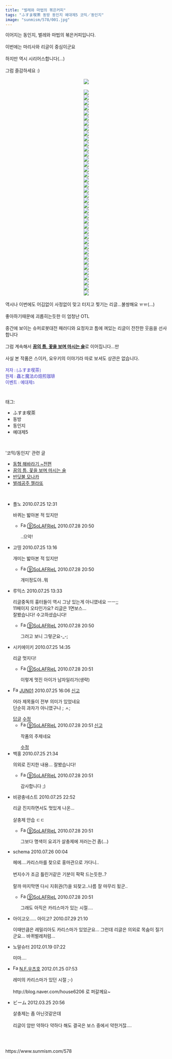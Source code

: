 ```yaml
---
title: "벌레와 마법의 볶은커피"
tags: "ふすま喫茶 동방 동인지 예대제5 코믹／동인지"
image: "sunmism/578/001.jpg"
---
```

<div class="article">
<div class="jb-article">이어지는 동인지, 벌레와 마법의 볶은커피입니다.<br/>
<br/>
이번에는 마리사와 리글이 중심이군요<br/>
<br/>
하지만 역시 시리어스합니다(...)<br/>
<br/>
그럼 즐감하세요 :)<br/>
<br/>
<div class="imageblock center" style="text-align: center; clear: both;"><img src="{{ site.nasurl }}/sunmism/578/001.jpg"/></div><br/>
<div class="imageblock center" style="text-align: center; clear: both;"><img src="{{ site.nasurl }}/sunmism/578/002.jpg"/></div><div class="imageblock center" style="text-align: center; clear: both;"><img src="{{ site.nasurl }}/sunmism/578/003.jpg"/></div><div class="imageblock center" style="text-align: center; clear: both;"><img src="{{ site.nasurl }}/sunmism/578/004.jpg"/></div><div class="imageblock center" style="text-align: center; clear: both;"><img src="{{ site.nasurl }}/sunmism/578/005.jpg"/></div><div class="imageblock center" style="text-align: center; clear: both;"><img src="{{ site.nasurl }}/sunmism/578/006.jpg"/></div><div class="imageblock center" style="text-align: center; clear: both;"><img src="{{ site.nasurl }}/sunmism/578/007.jpg"/></div><div class="imageblock center" style="text-align: center; clear: both;"><img src="{{ site.nasurl }}/sunmism/578/008.jpg"/></div><div class="imageblock center" style="text-align: center; clear: both;"><img src="{{ site.nasurl }}/sunmism/578/009.jpg"/></div><div class="imageblock center" style="text-align: center; clear: both;"><img src="{{ site.nasurl }}/sunmism/578/010.jpg"/></div><div class="imageblock center" style="text-align: center; clear: both;"><img src="{{ site.nasurl }}/sunmism/578/011.jpg"/></div><div class="imageblock center" style="text-align: center; clear: both;"><img src="{{ site.nasurl }}/sunmism/578/012.jpg"/></div><div class="imageblock center" style="text-align: center; clear: both;"><img src="{{ site.nasurl }}/sunmism/578/013.jpg"/></div><div class="imageblock center" style="text-align: center; clear: both;"><img src="{{ site.nasurl }}/sunmism/578/014.jpg"/></div><div class="imageblock center" style="text-align: center; clear: both;"><img src="{{ site.nasurl }}/sunmism/578/015.jpg"/></div><div class="imageblock center" style="text-align: center; clear: both;"><img src="{{ site.nasurl }}/sunmism/578/016.jpg"/></div><div class="imageblock center" style="text-align: center; clear: both;"><img src="{{ site.nasurl }}/sunmism/578/017.jpg"/></div><div class="imageblock center" style="text-align: center; clear: both;"><img src="{{ site.nasurl }}/sunmism/578/018.jpg"/></div><div class="imageblock center" style="text-align: center; clear: both;"><img src="{{ site.nasurl }}/sunmism/578/019.jpg"/></div><div class="imageblock center" style="text-align: center; clear: both;"><img src="{{ site.nasurl }}/sunmism/578/020.jpg"/></div><div class="imageblock center" style="text-align: center; clear: both;"><img src="{{ site.nasurl }}/sunmism/578/021.jpg"/></div><div class="imageblock center" style="text-align: center; clear: both;"><img src="{{ site.nasurl }}/sunmism/578/022.jpg"/></div><div class="imageblock center" style="text-align: center; clear: both;"><img src="{{ site.nasurl }}/sunmism/578/023.jpg"/></div><div class="imageblock center" style="text-align: center; clear: both;"><img src="{{ site.nasurl }}/sunmism/578/024.jpg"/></div><div class="imageblock center" style="text-align: center; clear: both;"><img src="{{ site.nasurl }}/sunmism/578/025.jpg"/></div><div class="imageblock center" style="text-align: center; clear: both;"><img src="{{ site.nasurl }}/sunmism/578/026.jpg"/></div><div class="imageblock center" style="text-align: center; clear: both;"><img src="{{ site.nasurl }}/sunmism/578/027.jpg"/></div><div class="imageblock center" style="text-align: center; clear: both;"><img src="{{ site.nasurl }}/sunmism/578/028.jpg"/></div><div class="imageblock center" style="text-align: center; clear: both;"><img src="{{ site.nasurl }}/sunmism/578/029.jpg"/></div><div class="imageblock center" style="text-align: center; clear: both;"><img src="{{ site.nasurl }}/sunmism/578/030.jpg"/></div><div class="imageblock center" style="text-align: center; clear: both;"><img src="{{ site.nasurl }}/sunmism/578/031.jpg"/></div><div class="imageblock center" style="text-align: center; clear: both;"><img src="{{ site.nasurl }}/sunmism/578/032.jpg"/></div><div class="imageblock center" style="text-align: center; clear: both;"><img src="{{ site.nasurl }}/sunmism/578/033.jpg"/></div><div class="imageblock center" style="text-align: center; clear: both;"><img src="{{ site.nasurl }}/sunmism/578/034.jpg"/></div><div class="imageblock center" style="text-align: center; clear: both;"><img src="{{ site.nasurl }}/sunmism/578/035.jpg"/></div><div class="imageblock center" style="text-align: center; clear: both;"><img src="{{ site.nasurl }}/sunmism/578/036.jpg"/></div><div class="imageblock center" style="text-align: center; clear: both;"><img src="{{ site.nasurl }}/sunmism/578/037.jpg"/></div><div class="imageblock center" style="text-align: center; clear: both;"><img src="{{ site.nasurl }}/sunmism/578/038.jpg"/></div><div class="imageblock center" style="text-align: center; clear: both;"><img src="{{ site.nasurl }}/sunmism/578/039.jpg"/></div><div class="imageblock center" style="text-align: center; clear: both;"><img src="{{ site.nasurl }}/sunmism/578/040.jpg"/></div><div class="imageblock center" style="text-align: center; clear: both;"><img src="{{ site.nasurl }}/sunmism/578/041.jpg"/></div><br/>
역시나 이번에도 어김없이 사정없이 맞고 터지고 찢기는 리글...불쌍해요 ㅠㅠ(...)<br/>
<br/>
좋아하기때문에 괴롭히는듯한 이 엄청난 OTL<br/>
<br/>
중간에 보이는 슈퍼로봇대전 패러디와 요정자코 틈에 껴있는 리글이 잔잔한 웃음을 선사합니다<br/>
<br/>
그럼 계속해서 <strong><a href="http://touhouch.tistory.com/579" target="_self" title="[http://touhouch.tistory.com/579]로 이동합니다.">꿈의 틈, 꽃을 보며 마시는 술</a></strong>로 이어집니다...만<br/>
<br/>
사실 본 작품은 스이카, 요우키의 이야기라 따로 보셔도 상관은 없습니다.<br/>
<br/>
<font color="#3a32c3"><span style="FONT-SIZE: 10pt"><span style="FONT-FAMILY: Dotum"><span style="FONT-FAMILY: Dotum"><span style="FONT-SIZE: 10pt"><span style="FONT-SIZE: 10pt">저자 : [ふすま喫茶]</span></span></span></span></span><br/>
<span style="FONT-SIZE: 10pt"><span style="FONT-FAMILY: Dotum"><span style="FONT-FAMILY: Dotum"><span style="FONT-SIZE: 10pt"><span style="FONT-SIZE: 10pt">원제 : </span></span></span></span></span><span style="FONT-SIZE: 10pt"><span style="FONT-FAMILY: Dotum"><span style="FONT-FAMILY: Dotum"><span style="FONT-SIZE: 10pt"><span style="FONT-SIZE: 10pt">蟲と魔法の焙煎珈琲</span></span></span></span></span><span style="FONT-SIZE: 10pt"><span style="FONT-FAMILY: Dotum"><span style="FONT-FAMILY: Dotum"><span style="FONT-SIZE: 10pt"><span style="FONT-SIZE: 10pt"></span></span></span></span></span><br/>
<span style="FONT-SIZE: 10pt"><span style="FONT-FAMILY: Dotum"><span style="FONT-FAMILY: Dotum"><span style="FONT-SIZE: 10pt"><span style="FONT-SIZE: 10pt">이벤트 : 예대제5</span></span></span></span></span></font><div style="text-align:center;margin:10px 0 10px 0;clear:both"><div style="display:inline;text-align:center;">
</div><div style="display:inline;text-align:center;">
</div></div></div></div><br/>
<div class="tagTrail">
<p>태그: </p>
<ul>
<li>ふすま喫茶</li>
<li>동방</li>
<li>동인지</li>
<li>예대제5</li>
</ul>
</div><br/>
<div class="another">
<p>'코믹/동인지' 관련 글</p>
<ul>
<li><a href="/2010-07-25-sunmism_580">동형 해바라기 ~전편</a></li>
<li><a href="/2010-07-25-sunmism_579">꿈의 틈, 꽃을 보며 마시는 술</a></li>
<li><a href="/2010-07-25-sunmism_577">반딧불 모나카</a></li>
<li><a href="/2010-07-25-sunmism_576">벌레공주 젤라또</a></li>
</ul>
</div><br/>
<div class="jb-discuss-list jb-discuss-list-comment">
<ul class="jb-discuss-list-level-1">
<li class="rp_general" id="comment4342303">
<div class="jb-discuss jb-discuss-comment">
<div class="jb-discuss-information jb-discuss-information-comment">
<span class="jb-discuss-information-name">플노</span>
<span class="jb-discuss-information-date">2010.07.25 12:31 </span>
</div>
<p class="jb-discuss-content jb-discuss-content-comment">바퀴는 밟아본 적 있지만</p>
</div>
<ul class="jb-discuss-list-level-2">
<li class="rp_general" id="comment4356339">
<div class="jb-discuss jb-discuss-comment">
<div class="jb-discuss-information jb-discuss-information-comment">
<span class="jb-discuss-information-name"><img alt="Favicon of http://ninesol.tistory.com" height="16" onerror="this.onerror=null;this.parentNode.removeChild(this)" src="http://ninesol.tistory.com/favicon.ico" width="16"/> <a href="http://ninesol.tistory.com" onclick="return openLinkInNewWindow(this)">⑨SoLAFRieL</a></span>
<span class="jb-discuss-information-date">2010.07.28 20:50 </span>
</div>
<p class="jb-discuss-content jb-discuss-content-comment">..으악!</p>
</div>
</li>
</ul>
</li>
<li class="rp_general" id="comment4342413">
<div class="jb-discuss jb-discuss-comment">
<div class="jb-discuss-information jb-discuss-information-comment">
<span class="jb-discuss-information-name">고띵</span>
<span class="jb-discuss-information-date">2010.07.25 13:16 </span>
</div>
<p class="jb-discuss-content jb-discuss-content-comment">개미는 밟아본 적 있지만</p>
</div>
<ul class="jb-discuss-list-level-2">
<li class="rp_general" id="comment4356340">
<div class="jb-discuss jb-discuss-comment">
<div class="jb-discuss-information jb-discuss-information-comment">
<span class="jb-discuss-information-name"><img alt="Favicon of http://ninesol.tistory.com" height="16" onerror="this.onerror=null;this.parentNode.removeChild(this)" src="http://ninesol.tistory.com/favicon.ico" width="16"/> <a href="http://ninesol.tistory.com" onclick="return openLinkInNewWindow(this)">⑨SoLAFRieL</a></span>
<span class="jb-discuss-information-date">2010.07.28 20:50 </span>
</div>
<p class="jb-discuss-content jb-discuss-content-comment">개미정도야..뭐</p>
</div>
</li>
</ul>
</li>
<li class="rp_general" id="comment4342426">
<div class="jb-discuss jb-discuss-comment">
<div class="jb-discuss-information jb-discuss-information-comment">
<span class="jb-discuss-information-name">루믹스</span>
<span class="jb-discuss-information-date">2010.07.25 13:33 </span>
</div>
<p class="jb-discuss-content jb-discuss-content-comment">리글중독의 흉터들이 역시 그냥 있는게 아니였네요 ㅡㅡ;;<br/>
11페이지 오타인가요? 리글은 1면보스...<br/>
잘봤습니다! 수고하셨습니다!</p>
</div>
<ul class="jb-discuss-list-level-2">
<li class="rp_general" id="comment4356341">
<div class="jb-discuss jb-discuss-comment">
<div class="jb-discuss-information jb-discuss-information-comment">
<span class="jb-discuss-information-name"><img alt="Favicon of http://ninesol.tistory.com" height="16" onerror="this.onerror=null;this.parentNode.removeChild(this)" src="http://ninesol.tistory.com/favicon.ico" width="16"/> <a href="http://ninesol.tistory.com" onclick="return openLinkInNewWindow(this)">⑨SoLAFRieL</a></span>
<span class="jb-discuss-information-date">2010.07.28 20:50 </span>
</div>
<p class="jb-discuss-content jb-discuss-content-comment">그러고 보니 그렇군요-_-;</p>
</div>
</li>
</ul>
</li>
<li class="rp_general" id="comment4342596">
<div class="jb-discuss jb-discuss-comment">
<div class="jb-discuss-information jb-discuss-information-comment">
<span class="jb-discuss-information-name">시키에이키</span>
<span class="jb-discuss-information-date">2010.07.25 14:35 </span>
</div>
<p class="jb-discuss-content jb-discuss-content-comment">리글 멋지다!</p>
</div>
<ul class="jb-discuss-list-level-2">
<li class="rp_general" id="comment4356344">
<div class="jb-discuss jb-discuss-comment">
<div class="jb-discuss-information jb-discuss-information-comment">
<span class="jb-discuss-information-name"><img alt="Favicon of http://ninesol.tistory.com" height="16" onerror="this.onerror=null;this.parentNode.removeChild(this)" src="http://ninesol.tistory.com/favicon.ico" width="16"/> <a href="http://ninesol.tistory.com" onclick="return openLinkInNewWindow(this)">⑨SoLAFRieL</a></span>
<span class="jb-discuss-information-date">2010.07.28 20:51 </span>
</div>
<p class="jb-discuss-content jb-discuss-content-comment">이렇게 멋진 아이가 남자일리가(생략)</p>
</div>
</li>
</ul>
</li>
<li class="rp_admin" id="comment4342872">
<div class="jb-discuss jb-discuss-comment">
<div class="jb-discuss-information jb-discuss-information-comment">
<span class="jb-discuss-information-name"><img alt="Favicon of https://www.sunmism.com" height="16" onerror="this.onerror=null;this.parentNode.removeChild(this)" src="https://www.sunmism.com/favicon.ico" width="16"/> <a href="https://www.sunmism.com" onclick="return openLinkInNewWindow(this)"> JUN01</a></span>
<span class="jb-discuss-information-date">2010.07.25 16:06 <a href="/toolbar/popup/abuseReport/?entryId=578&amp;commentId=4342872" onclick="window.open(this.href, 'tistoryThisBlogPopup', 'width=550, height=510, toolbar=no, menubar=no, status=no, scrollbars=no'); return false;">신고</a></span>
</div>
<p class="jb-discuss-content jb-discuss-content-comment">어라 제목들이 전부 의미가 있었네요<br/>
단순히 과자가 아니였구나 ; ㅅ;</p>
<div class="jb-discuss-reaction">
<a class="jb-discuss-reaction-reply" href="#" onclick="commentRequireLoginByDormancy(); return false;commentComment(4342872); return false"><i class="fa fa-reply"></i> 답글</a>
<a class="jb-discuss-reaction-edit" href="#" onclick="deleteComment(4342872);return false"><i class="fa fa-cog"></i> 수정</a>
</div>
</div>
<ul class="jb-discuss-list-level-2">
<li class="rp_general" id="comment4356345">
<div class="jb-discuss jb-discuss-comment">
<div class="jb-discuss-information jb-discuss-information-comment">
<span class="jb-discuss-information-name"><img alt="Favicon of http://ninesol.tistory.com" height="16" onerror="this.onerror=null;this.parentNode.removeChild(this)" src="http://ninesol.tistory.com/favicon.ico" width="16"/> <a href="http://ninesol.tistory.com" onclick="return openLinkInNewWindow(this)">⑨SoLAFRieL</a></span>
<span class="jb-discuss-information-date">2010.07.28 20:51 <a href="/toolbar/popup/abuseReport/?entryId=578&amp;commentId=4356345" onclick="window.open(this.href, 'tistoryThisBlogPopup', 'width=550, height=510, toolbar=no, menubar=no, status=no, scrollbars=no'); return false;">신고</a></span>
</div>
<p class="jb-discuss-content jb-discuss-content-comment">작품의 주제네요</p>
<div class="jb-discuss-reaction">
<a class="jb-discuss-reaction-edit" href="#" onclick="deleteComment(4356345); return false;"><i class="fa fa-cog"></i> 수정</a>
</div>
</div>
</li>
</ul>
</li>
<li class="rp_general" id="comment4343624">
<div class="jb-discuss jb-discuss-comment">
<div class="jb-discuss-information jb-discuss-information-comment">
<span class="jb-discuss-information-name">백홍</span>
<span class="jb-discuss-information-date">2010.07.25 21:34 </span>
</div>
<p class="jb-discuss-content jb-discuss-content-comment">의외로 진지한 내용... 잘봤습니다!</p>
</div>
<ul class="jb-discuss-list-level-2">
<li class="rp_general" id="comment4356346">
<div class="jb-discuss jb-discuss-comment">
<div class="jb-discuss-information jb-discuss-information-comment">
<span class="jb-discuss-information-name"><img alt="Favicon of http://ninesol.tistory.com" height="16" onerror="this.onerror=null;this.parentNode.removeChild(this)" src="http://ninesol.tistory.com/favicon.ico" width="16"/> <a href="http://ninesol.tistory.com" onclick="return openLinkInNewWindow(this)">⑨SoLAFRieL</a></span>
<span class="jb-discuss-information-date">2010.07.28 20:51 </span>
</div>
<p class="jb-discuss-content jb-discuss-content-comment">감사합니다 ;)</p>
</div>
</li>
</ul>
</li>
<li class="rp_general" id="comment4343953">
<div class="jb-discuss jb-discuss-comment">
<div class="jb-discuss-information jb-discuss-information-comment">
<span class="jb-discuss-information-name">비광충네스트</span>
<span class="jb-discuss-information-date">2010.07.25 22:52 </span>
</div>
<p class="jb-discuss-content jb-discuss-content-comment">리글 진지하면서도 멋있게 나온...<br/>
<br/>
살충제 안습 ㄷㄷ</p>
</div>
<ul class="jb-discuss-list-level-2">
<li class="rp_general" id="comment4356347">
<div class="jb-discuss jb-discuss-comment">
<div class="jb-discuss-information jb-discuss-information-comment">
<span class="jb-discuss-information-name"><img alt="Favicon of http://ninesol.tistory.com" height="16" onerror="this.onerror=null;this.parentNode.removeChild(this)" src="http://ninesol.tistory.com/favicon.ico" width="16"/> <a href="http://ninesol.tistory.com" onclick="return openLinkInNewWindow(this)">⑨SoLAFRieL</a></span>
<span class="jb-discuss-information-date">2010.07.28 20:51 </span>
</div>
<p class="jb-discuss-content jb-discuss-content-comment">그보다 명색이 요괴가 살충제에 저러는건 좀(...)</p>
</div>
</li>
</ul>
</li>
<li class="rp_general" id="comment4344164">
<div class="jb-discuss jb-discuss-comment">
<div class="jb-discuss-information jb-discuss-information-comment">
<span class="jb-discuss-information-name">schema</span>
<span class="jb-discuss-information-date">2010.07.26 00:04 </span>
</div>
<p class="jb-discuss-content jb-discuss-content-comment">헤에....카리스마를 찾으로 홍마관으로 가다니..<br/>
<br/>
번지수가 조금 틀린거같은 기분이 팍팍 드는듯한..?<br/>
<br/>
랄까 마지막엔 다시 지휘권(?)을 되찾고..나름 잘 마무리 됬군..</p>
</div>
<ul class="jb-discuss-list-level-2">
<li class="rp_general" id="comment4356348">
<div class="jb-discuss jb-discuss-comment">
<div class="jb-discuss-information jb-discuss-information-comment">
<span class="jb-discuss-information-name"><img alt="Favicon of http://ninesol.tistory.com" height="16" onerror="this.onerror=null;this.parentNode.removeChild(this)" src="http://ninesol.tistory.com/favicon.ico" width="16"/> <a href="http://ninesol.tistory.com" onclick="return openLinkInNewWindow(this)">⑨SoLAFRieL</a></span>
<span class="jb-discuss-information-date">2010.07.28 20:51 </span>
</div>
<p class="jb-discuss-content jb-discuss-content-comment">그래도 아직은 카리스마가 있는 시절....</p>
</div>
</li>
</ul>
</li>
<li class="rp_general" id="comment4361945">
<div class="jb-discuss jb-discuss-comment">
<div class="jb-discuss-information jb-discuss-information-comment">
<span class="jb-discuss-information-name">아이고오..... 아이고?</span>
<span class="jb-discuss-information-date">2010.07.29 21:10 </span>
</div>
<p class="jb-discuss-content jb-discuss-content-comment">이때만큼은 레밀리아도 카리스마가 있었군요... 그런데 리글은 의외로 목숨이 질기군요... 바퀴벌레처럼...</p>
</div>
</li>
<li class="rp_general" id="comment10487293">
<div class="jb-discuss jb-discuss-comment">
<div class="jb-discuss-information jb-discuss-information-comment">
<span class="jb-discuss-information-name">노말슈터</span>
<span class="jb-discuss-information-date">2012.01.19 07:22 </span>
</div>
<p class="jb-discuss-content jb-discuss-content-comment">미마....</p>
</div>
</li>
<li class="rp_general" id="comment10514040">
<div class="jb-discuss jb-discuss-comment">
<div class="jb-discuss-information jb-discuss-information-comment">
<span class="jb-discuss-information-name"><img alt="Favicon of http://blog.naver.com/house6206" height="16" onerror="this.onerror=null;this.parentNode.removeChild(this)" src="http://blog.naver.com/favicon.ico" width="16"/> <a href="http://blog.naver.com/house6206" onclick="return openLinkInNewWindow(this)">N.F.우츠호</a></span>
<span class="jb-discuss-information-date">2012.01.25 07:53 </span>
</div>
<p class="jb-discuss-content jb-discuss-content-comment">레미의 카리스마가 있던 시절 ;-)<br/>
<br/>
http://blog.naver.com/house6206 로 퍼갈께요~</p>
</div>
</li>
<li class="rp_general" id="comment10841295">
<div class="jb-discuss jb-discuss-comment">
<div class="jb-discuss-information jb-discuss-information-comment">
<span class="jb-discuss-information-name">ビーム</span>
<span class="jb-discuss-information-date">2012.03.25 20:56 </span>
</div>
<p class="jb-discuss-content jb-discuss-content-comment">살충제는 좀 아닌것같은데<br/>
<br/>
리글이 암만 약하다 약하다 해도 결국은 보스 중에서 약한거잖….</p>
</div>
</li>
</ul>
</div><br/>

<br/>
<p id="refer">https://www.sunmism.com/578</p>
<br/>
